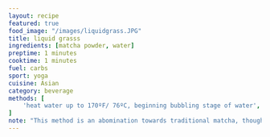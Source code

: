 ```yaml
---
layout: recipe
featured: true
food_image: "/images/liquidgrass.JPG" 
title: liquid grasss
ingredients: [matcha powder, water]
preptime: 1 minutes
cooktime: 1 minutes
fuel: carbs
sport: yoga
cuisine: Asian 
category: beverage
methods: [
    'heat water up to 170ºF/ 76ºC, beginning bubbling stage of water', add one teaspoon on matcha and 1/2 cup of water, 'using a whisk or foaming wand, whisk/stir until foam appears'
]
note: "This method is an abomination towards traditional matcha, though the extra potency is a qaulity subsitute for coffee"
---
```

